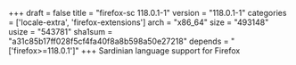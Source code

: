 +++
draft = false
title = "firefox-sc 118.0.1-1"
version = "118.0.1-1"
categories = ['locale-extra', 'firefox-extensions']
arch = "x86_64"
size = "493148"
usize = "543781"
sha1sum = "a31c85b17ff028f5cf4fa40f8a8b598a50e27218"
depends = "['firefox>=118.0.1']"
+++
Sardinian language support for Firefox